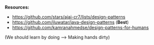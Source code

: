**Resources:**

- https://github.com/stars/ajai-cr7/lists/design-patterns
- https://github.com/iluwatar/java-design-patterns (**Best**)
- https://github.com/kamranahmedse/design-patterns-for-humans

(We should learn by doing --> Making hands dirty)
